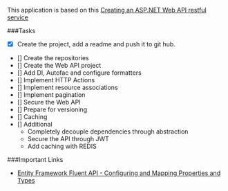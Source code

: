 This application is based on this [Creating an ASP.NET Web API restful service](http://bitoftech.net/2013/11/25/detailed-tutorial-building-asp-net-web-api-restful-service)

###Tasks
- [x] Create the project, add a readme and push it to git hub.
- [] Create the repositories
- [] Create the Web API project
- [] Add DI, Autofac and configure formatters
- [] Implement HTTP Actions
- [] Implement resource associations
- [] Implement pagination
- [] Secure the Web API
- [] Prepare for versioning
- [] Caching
- [] Additional
     - Completely decouple dependencies through abstraction
	 - Secure the API through JWT
	 - Add caching with REDIS
	 	 

###Important Links
- [Entity Framework Fluent API - Configuring and Mapping Properties and Types](https://msdn.microsoft.com/en-us/data/jj591617.aspx)